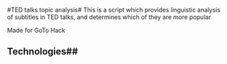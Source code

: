 #TED talks topic analysis#
This is a script which provides linguistic analysis of subtitles in TED talks, and determines which of they are more popular

Made for GoTo Hack
## Technologies##
